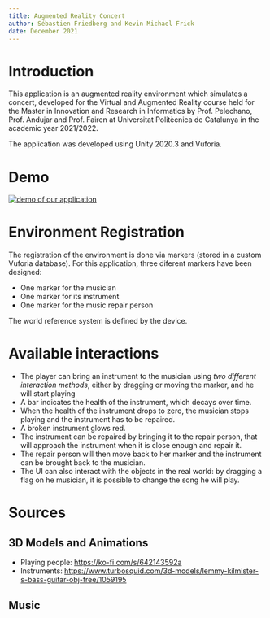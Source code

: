 ```yaml
---
title: Augmented Reality Concert
author: Sébastien Friedberg and Kevin Michael Frick
date: December 2021
---
```


# Introduction

This application is an augmented reality environment which simulates a concert, developed for the Virtual and Augmented Reality course held for the Master in Innovation and Research in Informatics by Prof. Pelechano, Prof. Andujar and Prof. Fairen at Universitat Politècnica de Catalunya in the academic year 2021/2022.

The application was developed using Unity 2020.3 and Vuforia.
  
# Demo
[![demo of our application](https://img.youtube.com/vi//0.jpg)](https://www.youtube.com/watch?v=)

# Environment Registration

The registration of the environment is done via markers (stored in a custom Vuforia database). For this application, three diferent markers have been designed:

- One marker for the musician
- One marker for its instrument
- One marker for the music repair person

The world reference system is defined by the device.

# Available interactions

- The player can bring an instrument to the musician using *two different interaction methods*, either by dragging or moving the marker, and he will start playing
- A bar indicates the health of the instrument, which decays over time. 
- When the health of the instrument drops to zero, the musician stops playing and the instrument has to be repaired.
- A broken instrument glows red.
- The instrument can be repaired by bringing it to the repair person, that will approach the instrument when it is close enough and repair it.
- The repair person will then move back to her marker and the instrument can be brought back to the musician.
- The UI can also interact with the objects in the real world: by dragging a flag on he musician, it is possible to change the song he will play.

# Sources

## 3D Models and Animations

- Playing people: https://ko-fi.com/s/642143592a
- Instruments: https://www.turbosquid.com/3d-models/lemmy-kilmister-s-bass-guitar-obj-free/1059195

## Music
 

